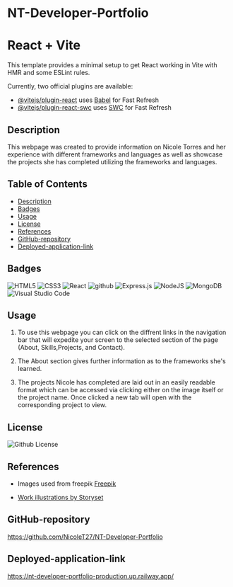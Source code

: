# NT-Developer-Portfolio

# React + Vite

This template provides a minimal setup to get React working in Vite with HMR and some ESLint rules.

Currently, two official plugins are available:

- [@vitejs/plugin-react](https://github.com/vitejs/vite-plugin-react/blob/main/packages/plugin-react/README.md) uses [Babel](https://babeljs.io/) for Fast Refresh
- [@vitejs/plugin-react-swc](https://github.com/vitejs/vite-plugin-react-swc) uses [SWC](https://swc.rs/) for Fast Refresh

## Description

This webpage was created to provide information on Nicole Torres and her experience with different frameworks and languages as well as showcase the projects she has completed utilizing the frameworks and languages.

## Table of Contents
- [Description](#description)
- [Badges](#badges)
- [Usage](#usage)
- [License](#license)
- [References](#references)
- [GitHub-repository](#github-repository)
- [Deployed-application-link](#deployed-application-link)

## Badges
![HTML5](https://img.shields.io/badge/html5-%23E34F26.svg?style=for-the-badge&logo=html5&logoColor=white)
![CSS3](https://img.shields.io/badge/css3-%231572B6.svg?style=for-the-badge&logo=css3&logoColor=white)
![React](https://img.shields.io/badge/react-%2320232a.svg?style=for-the-badge&logo=react&logoColor=%2361DAFB)
![github](https://img.shields.io/badge/github-Profile-lightgrey.svg)
![Express.js](https://img.shields.io/badge/express.js-%23404d59.svg?style=for-the-badge&logo=express&logoColor=%2361DAFB)
![NodeJS](https://img.shields.io/badge/node.js-6DA55F?style=for-the-badge&logo=node.js&logoColor=white)
![MongoDB](https://img.shields.io/badge/MongoDB-%234ea94b.svg?style=for-the-badge&logo=mongodb&logoColor=white)
![Visual Studio Code](https://img.shields.io/badge/Visual%20Studio%20Code-0078d7.svg?style=for-the-badge&logo=visual-studio-code&logoColor=white)

## Usage

1. To use this webpage you can click on the diffrent links in the navigation bar that will expedite your screen to the selected section of the page (About, Skills,Projects, and Contact).

2. The About section gives further information as to the frameworks she's learned.

3. The projects Nicole has completed are laid out in an easily readable format which can be accessed via clicking either on the image itself or the project name. Once clicked a new tab will open with the corresponding project to view.


## License
![Github License](https://img.shields.io/badge/License-MIT-blue.svg)

## References
- Images used from freepik
<a href="https://www.freepik.com/free-vector/background-realistic-abstract-technology-particle_6938839.htm#query=website%20background&position=7&from_view=keyword&track=ais">Freepik</a>

- <a href="https://storyset.com/work">Work illustrations by Storyset</a>

## GitHub-repository
https://github.com/NicoleT27/NT-Developer-Portfolio

## Deployed-application-link
https://nt-developer-portfolio-production.up.railway.app/
